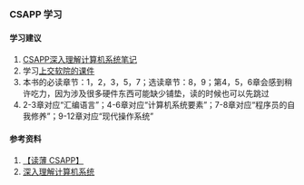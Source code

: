 ### CSAPP 学习

#### 学习建议
1. [CSAPP深入理解计算机系统笔记](https://blog.csdn.net/qq_41230365/article/details/88638784)
1. 学习[上交软院的课件](https://ipads.se.sjtu.edu.cn/courses/ics/2017/index.shtml)
1. 本书的必读章节：1，2，3，5，7；选读章节：8，9；第4，5，6章会感到稍许吃力，因为涉及很多硬件东西可能缺少铺垫，读的时候也可以先跳过
1. 2-3章对应“汇编语言”；4-6章对应“计算机系统要素”；7-8章对应“程序员的自我修养”；9-12章对应“现代操作系统”

#### 参考资料
1. [【读薄 CSAPP】](https://wdxtub.com/csapp/thin-csapp-0/2016/04/16/)
1. [深入理解计算机系统](https://www.yuque.com/tvvhealth/cs/taaqns)
